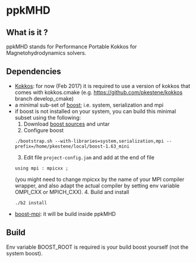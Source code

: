 # ppkMHD

## What is it ?

ppkMHD stands for Performance Portable Kokkos for Magnetohydrodynamics solvers.




## Dependencies

 * [Kokkos](https://github.com/kokkos/kokkos): for now (Feb 2017) it is required to use a version of kokkos that comes with kokkos.cmake (e.g. https://github.com/pkestene/kokkos branch develop_cmake)
 * a minimal sub-set of [boost](http://www.boost.org/); i.e. system, serialization and mpi
 * if boost is not installed on your system, you can build this minimal subset using the following:
    1. Download [boost sources](http://www.boost.org/users/history/version_1_63_0.html) and untar 
    2. Configure boost
    ```shell
    ./bootstrap.sh --with-libraries=system,serialization,mpi --prefix=/home/pkestene/local/boost-1.63_mini
    ```
    3. Edit file `project-config.jam` and add at the end of file
    ```shell
    using mpi : mpicxx ;
    ```
    (you might need to change mpicxx by the name of your MPI compiler wrapper, and also adapt the actual compiler by setting env variable OMPI_CXX or MPICH_CXX).
    4. Build and install
    ```shell
    ./b2 install
    ```
 * [boost-mpi](https://github.com/boostorg/mpi): it will be build inside ppkMHD

## Build

Env variable BOOST_ROOT is required is your build boost yourself (not the system boost).
